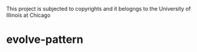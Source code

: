 This project is subjected to copyrights and it belogngs to the University of Illinois at Chicago

 # evolve-pattern
